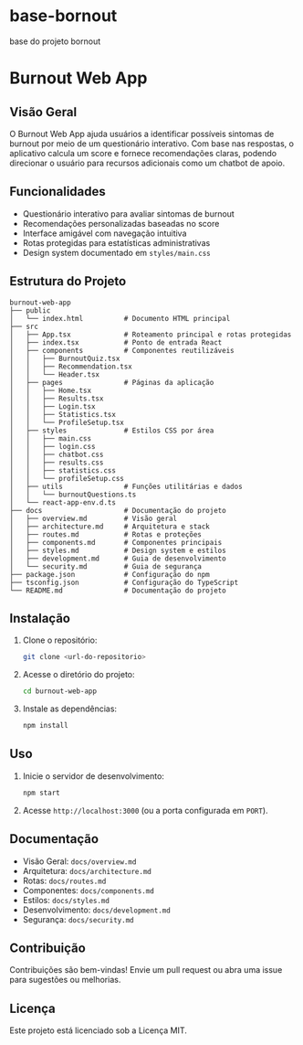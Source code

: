 # base-bornout
base do projeto bornout 
# Burnout Web App

## Visão Geral
O Burnout Web App ajuda usuários a identificar possíveis sintomas de burnout por meio de um questionário interativo. Com base nas respostas, o aplicativo calcula um score e fornece recomendações claras, podendo direcionar o usuário para recursos adicionais como um chatbot de apoio.

## Funcionalidades
- Questionário interativo para avaliar sintomas de burnout
- Recomendações personalizadas baseadas no score
- Interface amigável com navegação intuitiva
- Rotas protegidas para estatísticas administrativas
- Design system documentado em `styles/main.css`

## Estrutura do Projeto
```
burnout-web-app
├── public
│   └── index.html          # Documento HTML principal
├── src
│   ├── App.tsx             # Roteamento principal e rotas protegidas
│   ├── index.tsx           # Ponto de entrada React
│   ├── components          # Componentes reutilizáveis
│   │   ├── BurnoutQuiz.tsx
│   │   ├── Recommendation.tsx
│   │   └── Header.tsx
│   ├── pages               # Páginas da aplicação
│   │   ├── Home.tsx
│   │   ├── Results.tsx
│   │   ├── Login.tsx
│   │   ├── Statistics.tsx
│   │   └── ProfileSetup.tsx
│   ├── styles              # Estilos CSS por área
│   │   ├── main.css
│   │   ├── login.css
│   │   ├── chatbot.css
│   │   ├── results.css
│   │   ├── statistics.css
│   │   └── profileSetup.css
│   ├── utils               # Funções utilitárias e dados
│   │   └── burnoutQuestions.ts
│   └── react-app-env.d.ts
├── docs                    # Documentação do projeto
│   ├── overview.md         # Visão geral
│   ├── architecture.md     # Arquitetura e stack
│   ├── routes.md           # Rotas e proteções
│   ├── components.md       # Componentes principais
│   ├── styles.md           # Design system e estilos
│   ├── development.md      # Guia de desenvolvimento
│   └── security.md         # Guia de segurança
├── package.json            # Configuração do npm
├── tsconfig.json           # Configuração do TypeScript
└── README.md               # Documentação do projeto
```

## Instalação
1. Clone o repositório:
   ```bash
   git clone <url-do-repositorio>
   ```
2. Acesse o diretório do projeto:
   ```bash
   cd burnout-web-app
   ```
3. Instale as dependências:
   ```bash
   npm install
   ```

## Uso
1. Inicie o servidor de desenvolvimento:
   ```bash
   npm start
   ```
2. Acesse `http://localhost:3000` (ou a porta configurada em `PORT`).

## Documentação
- Visão Geral: `docs/overview.md`
- Arquitetura: `docs/architecture.md`
- Rotas: `docs/routes.md`
- Componentes: `docs/components.md`
- Estilos: `docs/styles.md`
- Desenvolvimento: `docs/development.md`
- Segurança: `docs/security.md`

## Contribuição
Contribuições são bem-vindas! Envie um pull request ou abra uma issue para sugestões ou melhorias.

## Licença
Este projeto está licenciado sob a Licença MIT.
